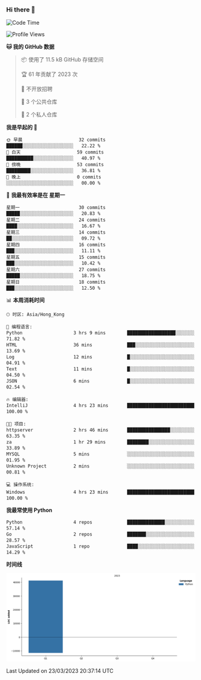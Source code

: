 ### Hi there 👋

<!--
**Mrzqd/Mrzqd** is a ✨ _special_ ✨ repository because its `README.md` (this file) appears on your GitHub profile.

Here are some ideas to get you started:

- 🔭 I’m currently working on ...
- 🌱 I’m currently learning ...
- 👯 I’m looking to collaborate on ...
- 🤔 I’m looking for help with ...
- 💬 Ask me about ...
- 📫 How to reach me: ...
- 😄 Pronouns: ...
- ⚡ Fun fact: ...
-->
<!--START_SECTION:waka-->
![Code Time](http://img.shields.io/badge/Code%20Time-70%20hrs%2048%20mins-blue)

![Profile Views](http://img.shields.io/badge/%E4%B8%AA%E4%BA%BA%E8%B5%84%E6%96%99%E8%A7%82%E7%9C%8B%E6%AC%A1%E6%95%B0-9-blue)

**🐱 我的 GitHub 数据** 

> 📦  使用了 11.5 kB GitHub 存储空间 
 > 
> 🏆 61 年贡献了 2023 次
 > 
> 🚫 不开放招聘
 > 
> 📜 3 个公共仓库 
 > 
> 🔑 2 个私人仓库 
 > 
**我是早起的 🐤** 

```text
🌞 早晨                     32 commits          ██████░░░░░░░░░░░░░░░░░░░   22.22 % 
🌆 白天                     59 commits          ██████████░░░░░░░░░░░░░░░   40.97 % 
🌃 傍晚                     53 commits          █████████░░░░░░░░░░░░░░░░   36.81 % 
🌙 晚上                     0 commits           ░░░░░░░░░░░░░░░░░░░░░░░░░   00.00 % 
```
📅 **我最有效率是在 星期一** 

```text
星期一                      30 commits          █████░░░░░░░░░░░░░░░░░░░░   20.83 % 
星期二                      24 commits          ████░░░░░░░░░░░░░░░░░░░░░   16.67 % 
星期三                      14 commits          ██░░░░░░░░░░░░░░░░░░░░░░░   09.72 % 
星期四                      16 commits          ███░░░░░░░░░░░░░░░░░░░░░░   11.11 % 
星期五                      15 commits          ███░░░░░░░░░░░░░░░░░░░░░░   10.42 % 
星期六                      27 commits          █████░░░░░░░░░░░░░░░░░░░░   18.75 % 
星期日                      18 commits          ███░░░░░░░░░░░░░░░░░░░░░░   12.50 % 
```


📊 **本周消耗时间** 

```text
🕑︎ 时区: Asia/Hong_Kong

💬 编程语言: 
Python                   3 hrs 9 mins        ██████████████████░░░░░░░   71.82 % 
HTML                     36 mins             ███░░░░░░░░░░░░░░░░░░░░░░   13.69 % 
Log                      12 mins             █░░░░░░░░░░░░░░░░░░░░░░░░   04.91 % 
Text                     11 mins             █░░░░░░░░░░░░░░░░░░░░░░░░   04.50 % 
JSON                     6 mins              █░░░░░░░░░░░░░░░░░░░░░░░░   02.54 % 

🔥 编辑器: 
IntelliJ                 4 hrs 23 mins       █████████████████████████   100.00 % 

🐱‍💻 项目: 
httpserver               2 hrs 46 mins       ████████████████░░░░░░░░░   63.35 % 
za                       1 hr 29 mins        ████████░░░░░░░░░░░░░░░░░   33.89 % 
MYSQL                    5 mins              ░░░░░░░░░░░░░░░░░░░░░░░░░   01.95 % 
Unknown Project          2 mins              ░░░░░░░░░░░░░░░░░░░░░░░░░   00.81 % 

💻 操作系统: 
Windows                  4 hrs 23 mins       █████████████████████████   100.00 % 
```

**我最常使用 Python** 

```text
Python                   4 repos             ██████████████░░░░░░░░░░░   57.14 % 
Go                       2 repos             ███████░░░░░░░░░░░░░░░░░░   28.57 % 
JavaScript               1 repo              ████░░░░░░░░░░░░░░░░░░░░░   14.29 % 
```



**时间线**

![Lines of Code chart](https://raw.githubusercontent.com/Mrzqd/Mrzqd/main/assets/bar_graph.png)


 Last Updated on 23/03/2023 20:37:14 UTC
<!--END_SECTION:waka-->
